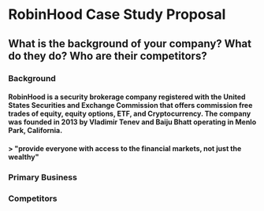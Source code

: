 # RobinHood Case Study Proposal

## What is the background of your company? What do they do? Who are their competitors?

### Background
#### RobinHood is a security brokerage company registered with the United States Securities and Exchange Commission that offers commission free trades of equity, equity options, ETF, and Cryptocurrency. The company was founded in 2013 by Vladimir Tenev and Baiju Bhatt operating in Menlo Park, California.

#### > "provide everyone with access to the financial markets, not just the wealthy"


### Primary Business

### Competitors